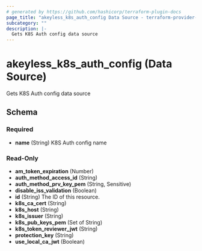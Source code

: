 ```yaml
---
# generated by https://github.com/hashicorp/terraform-plugin-docs
page_title: "akeyless_k8s_auth_config Data Source - terraform-provider-akeyless"
subcategory: ""
description: |-
  Gets K8S Auth config data source
---
```


# akeyless_k8s_auth_config (Data Source)

Gets K8S Auth config data source



<!-- schema generated by tfplugindocs -->
## Schema

### Required

- **name** (String) K8S Auth config name

### Read-Only

- **am_token_expiration** (Number)
- **auth_method_access_id** (String)
- **auth_method_prv_key_pem** (String, Sensitive)
- **disable_iss_validation** (Boolean)
- **id** (String) The ID of this resource.
- **k8s_ca_cert** (String)
- **k8s_host** (String)
- **k8s_issuer** (String)
- **k8s_pub_keys_pem** (Set of String)
- **k8s_token_reviewer_jwt** (String)
- **protection_key** (String)
- **use_local_ca_jwt** (Boolean)


